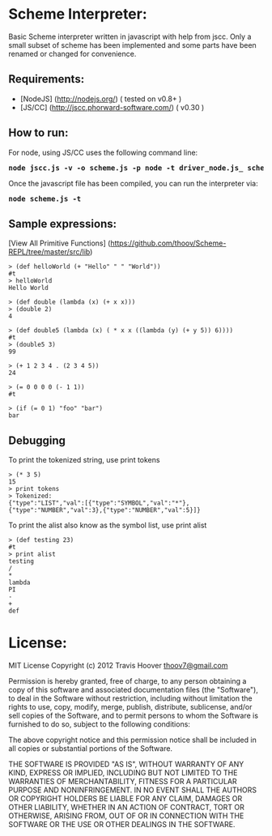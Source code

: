 Scheme Interpreter:
======

Basic Scheme interpreter written in javascript with help from jscc. Only a small subset of scheme has been implemented and some parts have been renamed or changed for convenience.

Requirements:
--------
* [NodeJS] (http://nodejs.org/) ( tested on v0.8+ ) 
* [JS/CC] (http://jscc.phorward-software.com/) ( v0.30 )

How to run:
--------

For node, using JS/CC uses the following command line: 
<pre><b>node jscc.js -v -o scheme.js -p node -t driver_node.js_ scheme.par</b></pre>
</pre>

Once the javascript file has been compiled, you can run the interpreter via: 
<pre><b>node scheme.js -t</b></pre>
</pre>


Sample expressions:
--------
[View All Primitive Functions] (https://github.com/thoov/Scheme-REPL/tree/master/src/lib)

<pre><code>> (def helloWorld (+ "Hello" " " "World"))
#t
> helloWorld
Hello World
</code></pre>

<pre><code>> (def double (lambda (x) (+ x x)))
> (double 2)
4
</code></pre>

<pre><code>> (def double5 (lambda (x) ( * x x ((lambda (y) (+ y 5)) 6))))
#t
> (double5 3)
99
</code></pre>

<pre><code>> (+ 1 2 3 4 . (2 3 4 5))
24
</code></pre>

<pre><code>> (= 0 0 0 0 (- 1 1))
#t
</code></pre>

<pre><code>> (if (= 0 1) "foo" "bar")
bar
</code></pre>


Debugging
--------

To print the tokenized string, use print tokens
<pre><code>> (* 3 5)
15
> print tokens 
> Tokenized: 
{"type":"LIST","val":[{"type":"SYMBOL","val":"*"},{"type":"NUMBER","val":3},{"type":"NUMBER","val":5}]}
</code></pre>

To print the alist also know as the symbol list, use print alist
<pre><code>> (def testing 23)    
#t
> print alist
testing
/
*
lambda
PI
-
+
def
</code></pre>

License:
======

MIT License
Copyright (c) 2012 Travis Hoover thoov7@gmail.com

Permission is hereby granted, free of charge, to any person obtaining a copy of this software and associated documentation files (the "Software"), to deal in the Software without restriction, including without limitation the rights to use, copy, modify, merge, publish, distribute, sublicense, and/or sell copies of the Software, and to permit persons to whom the Software is furnished to do so, subject to the following conditions:

The above copyright notice and this permission notice shall be included in all copies or substantial portions of the Software.

THE SOFTWARE IS PROVIDED "AS IS", WITHOUT WARRANTY OF ANY KIND, EXPRESS OR IMPLIED, INCLUDING BUT NOT LIMITED TO THE WARRANTIES OF MERCHANTABILITY, FITNESS FOR A PARTICULAR PURPOSE AND NONINFRINGEMENT. IN NO EVENT SHALL THE AUTHORS OR COPYRIGHT HOLDERS BE LIABLE FOR ANY CLAIM, DAMAGES OR OTHER LIABILITY, WHETHER IN AN ACTION OF CONTRACT, TORT OR OTHERWISE, ARISING FROM, OUT OF OR IN CONNECTION WITH THE SOFTWARE OR THE USE OR OTHER DEALINGS IN THE SOFTWARE.